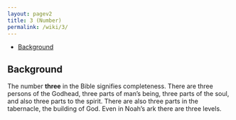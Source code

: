 ```yaml
---
layout: pagev2
title: 3 (Number)
permalink: /wiki/3/
---
```

- [Background](#background)

## Background

The number **three** in the Bible signifies completeness. There are three persons of the Godhead, three parts of man’s being, three parts of the soul, and also three parts to the spirit. There are also three parts in the tabernacle, the building of God. Even in Noah’s ark there are three levels.